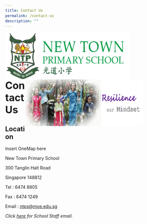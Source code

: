```yaml
---
title: Contact Us
permalink: /contact-us
description: ""
---
```

<img align="left" style="width:400px;height:150px;margin-left:0px;" src="/images/logosub.png">

<img align="right" style="width:380px;height:150px;margin-right:60px;" src="/images/Header%20GIF.gif">
<br><br><br><br><br><br>

**<font size="6">Contact Us</font>**

Location
--------

Insert OneMap here

New Town Primary School&nbsp;

300 Tanglin Halt Road&nbsp;

Singapore 148812

  

Tel : 6474 8805

Fax : 6474 1249

Email :&nbsp;[ntps@moe.edu.sg](mailto:ntps@moe.edu.sg)

_Click&nbsp;[here](https://moe-newtownpri-staging.netlify.app/about-us/school-staff)&nbsp;for School Staff email._
